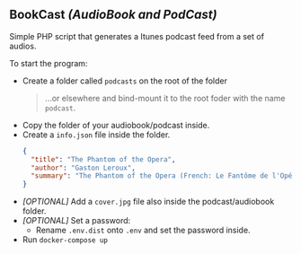 ## BookCast *(AudioBook and PodCast)*
Simple PHP script that generates a Itunes podcast feed from a set of audios. 

To start the program:
- Create a folder called `podcasts` on the root of the folder
   > ...or elsewhere and bind-mount it to the root foder with the name `podcast`.
- Copy the folder of your audiobook/podcast inside.
- Create a `info.json` file inside the folder.
  ```json
  {
    "title": "The Phantom of the Opera",
    "author": "Gaston Leroux",
    "summary": "The Phantom of the Opera (French: Le Fantôme de l'Opéra) ..."
  }
  ```
- *[OPTIONAL]* Add a `cover.jpg` file also inside the podcast/audiobook folder.
- *[OPTIONAL]* Set a password:
  - Rename `.env.dist` onto `.env` and set the password inside.
- Run `docker-compose up`
